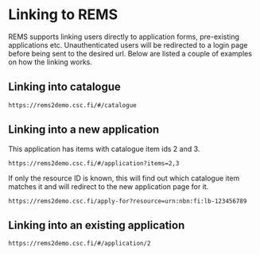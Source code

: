# Linking to REMS

REMS supports linking users directly to application forms, pre-existing applications etc. Unauthenticated users will be redirected to a login page before being sent to the desired url. Below are listed a couple of examples on how the linking works.

## Linking into catalogue

```
https://rems2demo.csc.fi/#/catalogue
```

## Linking into a new application

This application has items with catalogue item ids 2 and 3.

```
https://rems2demo.csc.fi/#/application?items=2,3
```

If only the resource ID is known, this will find out which catalogue item matches it and will redirect to the new application page for it.

```
https://rems2demo.csc.fi/apply-for?resource=urn:nbn:fi:lb-123456789
```

## Linking into an existing application

```
https://rems2demo.csc.fi/#/application/2
```
